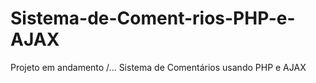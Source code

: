 # Sistema-de-Coment-rios-PHP-e-AJAX
Projeto em andamento /...
Sistema de Comentários usando PHP e AJAX
